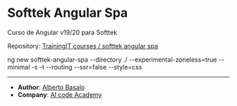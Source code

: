 # Softtek Angular Spa

Curso de Angular v19/20 para Softtek

Repository: [TrainingIT courses / softtek angular spa](https://github.com/TrainingITCourses/softtek_angular_spa)

ng new softtek-angular-spa --directory ./ --experimental-zoneless=true --minimal -s -t --routing --ssr=false --style=css

---

- **Author**: [Alberto Basalo](https://albertobasalo.dev)
- **Company**: [AI code Academy](https://aicode.academy)
